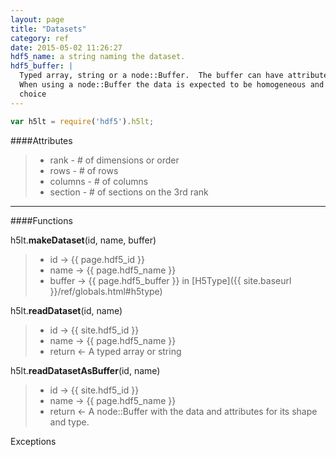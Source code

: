 ```yaml
---
layout: page
title: "Datasets"
category: ref
date: 2015-05-02 11:26:27
hdf5_name: a string naming the dataset. 
hdf5_buffer: |
  Typed array, string or a node::Buffer.  The buffer can have attributes describing its shape. 
  When using a node::Buffer the data is expected to be homogeneous and the type attribute set to 
  choice
---
```


```javascript
var h5lt = require('hdf5').h5lt;
```
####Attributes
> * rank - # of dimensions or order
> * rows - # of rows
> * columns - # of columns
> * section - # of sections on the 3rd rank

* * *
  
####Functions

h5lt.**makeDataset**(id, name, buffer)  
> 
> *  id &rarr; {{ page.hdf5_id }}
> *  name &rarr; {{ page.hdf5_name }}
> *  buffer &rarr; {{ page.hdf5_buffer }} in [H5Type]({{ site.baseurl }}/ref/globals.html#h5type)

h5lt.**readDataset**(id, name)  
> 
> *  id &rarr; {{ site.hdf5_id }}
> *  name &rarr; {{ page.hdf5_name }}
> *  return &larr; A typed array or string

h5lt.**readDatasetAsBuffer**(id, name)  
>
> *  id &rarr; {{ site.hdf5_id }}
> *  name &rarr; {{ page.hdf5_name }}
> *  return &larr; A node::Buffer with the data and attributes for its shape and type.

Exceptions

